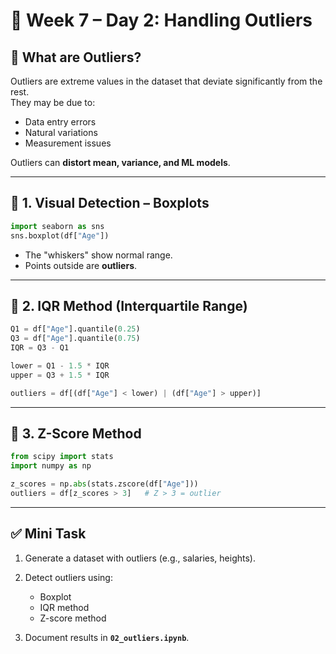 
# 📅 Week 7 – Day 2: Handling Outliers

## 🔹 What are Outliers?
Outliers are extreme values in the dataset that deviate significantly from the rest.  
They may be due to:
- Data entry errors
- Natural variations
- Measurement issues

Outliers can **distort mean, variance, and ML models**.

---

## 🔹 1. Visual Detection – Boxplots
```python
import seaborn as sns
sns.boxplot(df["Age"])
````

* The "whiskers" show normal range.
* Points outside are **outliers**.

---

## 🔹 2. IQR Method (Interquartile Range)

```python
Q1 = df["Age"].quantile(0.25)
Q3 = df["Age"].quantile(0.75)
IQR = Q3 - Q1

lower = Q1 - 1.5 * IQR
upper = Q3 + 1.5 * IQR

outliers = df[(df["Age"] < lower) | (df["Age"] > upper)]
```

---

## 🔹 3. Z-Score Method

```python
from scipy import stats
import numpy as np

z_scores = np.abs(stats.zscore(df["Age"]))
outliers = df[z_scores > 3]   # Z > 3 = outlier
```

---

## ✅ Mini Task

1. Generate a dataset with outliers (e.g., salaries, heights).
2. Detect outliers using:

   * Boxplot
   * IQR method
   * Z-score method
3. Document results in **`02_outliers.ipynb`**.


